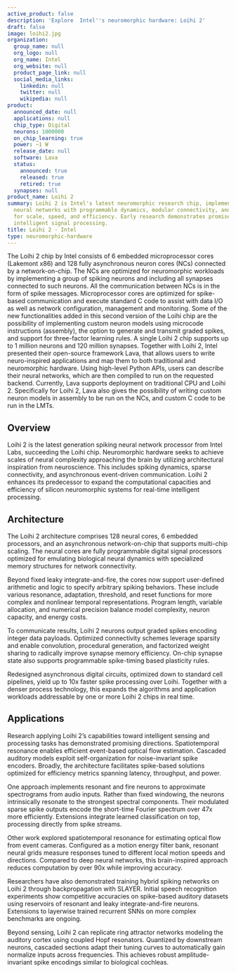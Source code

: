 ```yaml
---
active_product: false
description: 'Explore  Intel''s neuromorphic hardware: Loihi 2'
draft: false
image: loihi2.jpg
organization:
  group_name: null
  org_logo: null
  org_name: Intel
  org_website: null
  product_page_link: null
  social_media_links:
    linkedin: null
    twitter: null
    wikipedia: null
product:
  announced_date: null
  applications: null
  chip_type: Digital
  neurons: 1000000
  on_chip_learning: true
  power: ~1 W
  release_date: null
  software: Lava
  status:
    announced: true
    released: true
    retired: true
  synapses: null
product_name: Loihi 2
summary: Loihi 2 is Intel's latest neuromorphic research chip, implementing spiking
  neural networks with programmable dynamics, modular connectivity, and optimizations
  for scale, speed, and efficiency. Early research demonstrates promise for low-latency
  intelligent signal processing.
title: Loihi 2 - Intel
type: neuromorphic-hardware
---
```


The Loihi 2 chip by Intel consists of 6 embedded microprocessor cores (Lakemont x86) and 128 fully asynchronous neuron cores (NCs) connected by a network-on-chip. The NCs are optimized for neuromorphic workloads by implementing a group of spiking neurons and including all synapses connected to such neurons. All the communication between NCs is in the form of spike messages. Microprocessor cores are optimized for spike-based communication and execute standard C code to assist with data I/O as well as network configuration, management and monitoring. Some of the new functionalities added in this second version of the Loihi chip are the possibility of implementing custom neuron models using microcode instructions (assembly), the option to generate and transmit graded spikes, and support for three-factor learning rules. A single Loihi 2 chip supports up to 1 million neurons and 120 million synapses.
Together with Loihi 2, Intel presented their open-source framework Lava, that allows users to write neuro-inspired applications and map them to both traditional and neuromorphic hardware. Using high-level Python APIs, users can describe their neural networks, which are then compiled to run on the requested backend. Currently, Lava supports deployment on traditional CPU and Loihi 2. Specifically for Loihi 2, Lava also gives the possibility of writing custom neuron models in assembly to be run on the NCs, and custom C code to be run in the LMTs. 


## Overview
Loihi 2 is the latest generation spiking neural network processor from Intel Labs, succeeding the Loihi chip. Neuromorphic hardware seeks to achieve scales of neural complexity approaching the brain by utilizing architectural inspiration from neuroscience. This includes spiking dynamics, sparse connectivity, and asynchronous event-driven communication. Loihi 2 enhances its predecessor to expand the computational capacities and efficiency of silicon neuromorphic systems for real-time intelligent processing.

## Architecture
The Loihi 2 architecture comprises 128 neural cores, 6 embedded processors, and an asynchronous network-on-chip that supports multi-chip scaling. The neural cores are fully programmable digital signal processors optimized for emulating biological neural dynamics with specialized memory structures for network connectivity. 

Beyond fixed leaky integrate-and-fire, the cores now support user-defined arithmetic and logic to specify arbitrary spiking behaviors. These include various resonance, adaptation, threshold, and reset functions for more complex and nonlinear temporal representations. Program length, variable allocation, and numerical precision balance model complexity, neuron capacity, and energy costs.

To communicate results, Loihi 2 neurons output graded spikes encoding integer data payloads. Optimized connectivity schemes leverage sparsity and enable convolution, procedural generation, and factorized weight sharing to radically improve synapse memory efficiency. On-chip synapse state also supports programmable spike-timing based plasticity rules.

Redesigned asynchronous digital circuits, optimized down to standard cell pipelines, yield up to 10x faster spike processing over Loihi. Together with a denser process technology, this expands the algorithms and application workloads addressable by one or more Loihi 2 chips in real time.

## Applications
Research applying Loihi 2’s capabilities toward intelligent sensing and processing tasks has demonstrated promising directions. Spatiotemporal resonance enables efficient event-based optical flow estimation. Cascaded auditory models exploit self-organization for noise-invariant spike encoders. Broadly, the architecture facilitates spike-based solutions optimized for efficiency metrics spanning latency, throughput, and power.

One approach implements resonant and fire neurons to approximate spectrograms from audio inputs. Rather than fixed windowing, the neurons intrinsically resonate to the strongest spectral components. Their modulated sparse spike outputs encode the short-time Fourier spectrum over 47x more efficiently. Extensions integrate learned classification on top, processing directly from spike streams.

Other work explored spatiotemporal resonance for estimating optical flow from event cameras. Configured as a motion energy filter bank, resonant neural grids measure responses tuned to different local motion speeds and directions. Compared to deep neural networks, this brain-inspired approach reduces computation by over 90x while improving accuracy.

Researchers have also demonstrated training hybrid spiking networks on Loihi 2 through backpropagation with SLAYER. Initial speech recognition experiments show competitive accuracies on spike-based auditory datasets using reservoirs of resonant and leaky integrate-and-fire neurons. Extensions to layerwise trained recurrent SNNs on more complex benchmarks are ongoing.

Beyond sensing, Loihi 2 can replicate ring attractor networks modeling the auditory cortex using coupled Hopf resonators. Quantized by downstream neurons, cascaded sections adapt their tuning curves to automatically gain normalize inputs across frequencies. This achieves robust amplitude-invariant spike encodings similar to biological cochleas.
